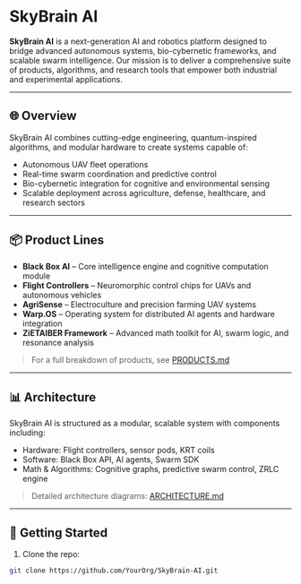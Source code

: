 # SkyBrain AI

**SkyBrain AI** is a next-generation AI and robotics platform designed to bridge advanced autonomous systems, bio-cybernetic frameworks, and scalable swarm intelligence. Our mission is to deliver a comprehensive suite of products, algorithms, and research tools that empower both industrial and experimental applications.

---

## 🌐 Overview

SkyBrain AI combines cutting-edge engineering, quantum-inspired algorithms, and modular hardware to create systems capable of:

- Autonomous UAV fleet operations
- Real-time swarm coordination and predictive control
- Bio-cybernetic integration for cognitive and environmental sensing
- Scalable deployment across agriculture, defense, healthcare, and research sectors

---

## 📦 Product Lines

- **Black Box AI** – Core intelligence engine and cognitive computation module  
- **Flight Controllers** – Neuromorphic control chips for UAVs and autonomous vehicles  
- **AgriSense** – Electroculture and precision farming UAV systems  
- **Warp.OS** – Operating system for distributed AI agents and hardware integration  
- **ZiETAIBER Framework** – Advanced math toolkit for AI, swarm logic, and resonance analysis

> For a full breakdown of products, see [PRODUCTS.md](docs/PRODUCTS.md)

---

## 📊 Architecture

SkyBrain AI is structured as a modular, scalable system with components including:

- Hardware: Flight controllers, sensor pods, KRT coils  
- Software: Black Box API, AI agents, Swarm SDK  
- Math & Algorithms: Cognitive graphs, predictive swarm control, ZRLC engine  

> Detailed architecture diagrams: [ARCHITECTURE.md](docs/ARCHITECTURE.md)

---

## 🔧 Getting Started

1. Clone the repo:  
```bash
git clone https://github.com/YourOrg/SkyBrain-AI.git
